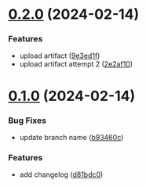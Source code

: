 # [0.2.0](https://github.com/jahn8/greetings-ci/compare/v0.1.0...v0.2.0) (2024-02-14)


### Features

* upload artifact ([9e3ed1f](https://github.com/jahn8/greetings-ci/commit/9e3ed1f2c028bddc37a3145559f57e1ed73c08e9))
* upload artifact attempt 2 ([2e2af10](https://github.com/jahn8/greetings-ci/commit/2e2af1087968a3c4acec437d1d904c79e694e41c))



# [0.1.0](https://github.com/jahn8/greetings-ci/compare/d81bdc08fa87e5d5e252d6aa5feaeb8b0ec98bd5...v0.1.0) (2024-02-14)


### Bug Fixes

*  update branch name ([b93460c](https://github.com/jahn8/greetings-ci/commit/b93460ca5f49e8a10080431ef7c171c5fb027271))


### Features

* add changelog ([d81bdc0](https://github.com/jahn8/greetings-ci/commit/d81bdc08fa87e5d5e252d6aa5feaeb8b0ec98bd5))



